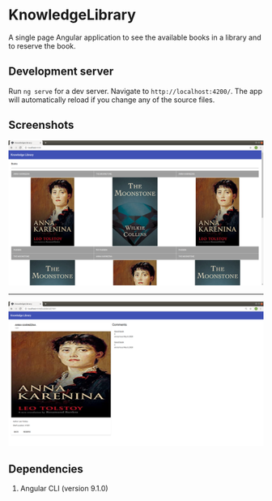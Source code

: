 # KnowledgeLibrary

A single page Angular application to see the available books in a library and to reserve the book.

## Development server

Run `ng serve` for a dev server. Navigate to `http://localhost:4200/`. The app will automatically reload if you change any of the source files.

## Screenshots

!["Home Page"](docs/HomePage.png "Home Page")

---

!["Book Detail Page"](docs/BookDetails.png "Book Detail Page")

## Dependencies

1. Angular CLI (version 9.1.0)
